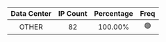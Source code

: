 | Data Center | IP Count | Percentage | Freq |
|:------------:|:--------:|:-----------:|:-----:|
| OTHER | 82 | 100.00% | 🟢 |
